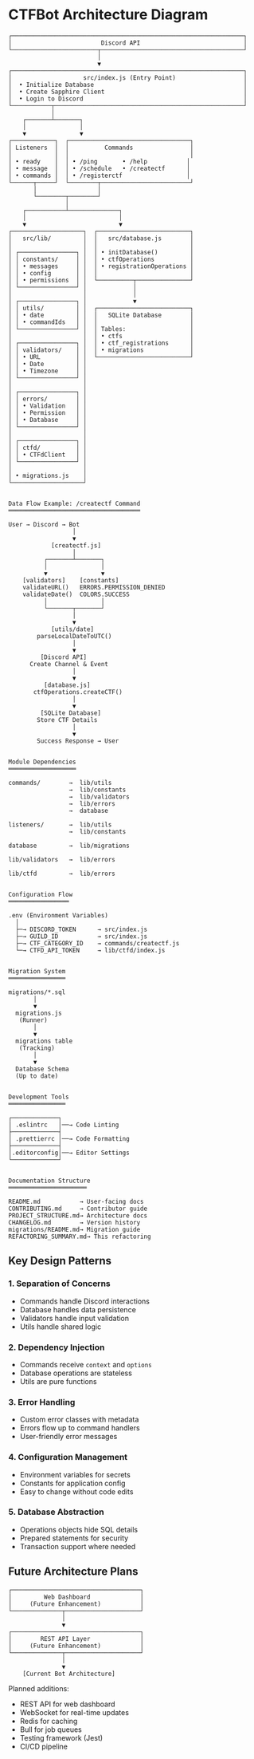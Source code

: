 # CTFBot Architecture Diagram

```
┌─────────────────────────────────────────────────────────────────┐
│                         Discord API                             │
└────────────────────────┬────────────────────────────────────────┘
                         │
                         ▼
┌─────────────────────────────────────────────────────────────────┐
│                    src/index.js (Entry Point)                   │
│  • Initialize Database                                          │
│  • Create Sapphire Client                                       │
│  • Login to Discord                                             │
└───────────┬─────────────────────────────────────────────────────┘
            │
    ┌───────┴───────┐
    │               │
    ▼               ▼
┌────────────┐  ┌──────────────────────────────────┐
│ Listeners  │  │          Commands                │
│            │  │                                  │
│ • ready    │  │ • /ping       • /help           │
│ • message  │  │ • /schedule   • /createctf      │
│ • commands │  │ • /registerctf                  │
└──────┬─────┘  └────────┬─────────────────────────┘
       │                 │
       └────────┬────────┘
                │
    ┌───────────┴──────────────┐
    │                          │
    ▼                          ▼
┌────────────────────┐  ┌──────────────────────────┐
│   src/lib/         │  │   src/database.js        │
│                    │  │                          │
│ ┌────────────────┐ │  │ • initDatabase()         │
│ │ constants/     │ │  │ • ctfOperations          │
│ │ • messages     │ │  │ • registrationOperations │
│ │ • config       │ │  │                          │
│ │ • permissions  │ │  └──────────┬───────────────┘
│ └────────────────┘ │             │
│                    │             │
│ ┌────────────────┐ │             ▼
│ │ utils/         │ │  ┌──────────────────────────┐
│ │ • date         │ │  │   SQLite Database        │
│ │ • commandIds   │ │  │                          │
│ └────────────────┘ │  │ Tables:                  │
│                    │  │ • ctfs                   │
│ ┌────────────────┐ │  │ • ctf_registrations      │
│ │ validators/    │ │  │ • migrations             │
│ │ • URL          │ │  └──────────────────────────┘
│ │ • Date         │ │
│ │ • Timezone     │ │
│ └────────────────┘ │
│                    │
│ ┌────────────────┐ │
│ │ errors/        │ │
│ │ • Validation   │ │
│ │ • Permission   │ │
│ │ • Database     │ │
│ └────────────────┘ │
│                    │
│ ┌────────────────┐ │
│ │ ctfd/          │ │
│ │ • CTFdClient   │ │
│ └────────────────┘ │
│                    │
│ • migrations.js    │
└────────────────────┘


Data Flow Example: /createctf Command
═════════════════════════════════════

User → Discord → Bot
                  │
                  ▼
            [createctf.js]
                  │
          ┌───────┴───────┐
          │               │
          ▼               ▼
    [validators]    [constants]
    validateURL()   ERRORS.PERMISSION_DENIED
    validateDate()  COLORS.SUCCESS
          │               │
          └───────┬───────┘
                  │
                  ▼
            [utils/date]
        parseLocalDateToUTC()
                  │
                  ▼
         [Discord API]
      Create Channel & Event
                  │
                  ▼
          [database.js]
       ctfOperations.createCTF()
                  │
                  ▼
         [SQLite Database]
        Store CTF Details
                  │
                  ▼
        Success Response → User


Module Dependencies
═══════════════════

commands/        →  lib/utils
                 →  lib/constants
                 →  lib/validators
                 →  lib/errors
                 →  database

listeners/       →  lib/utils
                 →  lib/constants

database         →  lib/migrations

lib/validators   →  lib/errors

lib/ctfd         →  lib/errors


Configuration Flow
═════════════════

.env (Environment Variables)
  │
  ├─→ DISCORD_TOKEN      → src/index.js
  ├─→ GUILD_ID           → src/index.js
  ├─→ CTF_CATEGORY_ID    → commands/createctf.js
  └─→ CTFD_API_TOKEN     → lib/ctfd/index.js


Migration System
════════════════

migrations/*.sql
       │
       ▼
  migrations.js
   (Runner)
       │
       ▼
  migrations table
   (Tracking)
       │
       ▼
  Database Schema
  (Up to date)


Development Tools
════════════════

┌─────────────┐
│ .eslintrc   │──→ Code Linting
├─────────────┤
│ .prettierrc │──→ Code Formatting
├─────────────┤
│.editorconfig│──→ Editor Settings
└─────────────┘


Documentation Structure
══════════════════════

README.md           → User-facing docs
CONTRIBUTING.md     → Contributor guide
PROJECT_STRUCTURE.md→ Architecture docs
CHANGELOG.md        → Version history
migrations/README.md→ Migration guide
REFACTORING_SUMMARY.md→ This refactoring
```

## Key Design Patterns

### 1. Separation of Concerns
- Commands handle Discord interactions
- Database handles data persistence
- Validators handle input validation
- Utils handle shared logic

### 2. Dependency Injection
- Commands receive `context` and `options`
- Database operations are stateless
- Utils are pure functions

### 3. Error Handling
- Custom error classes with metadata
- Errors flow up to command handlers
- User-friendly error messages

### 4. Configuration Management
- Environment variables for secrets
- Constants for application config
- Easy to change without code edits

### 5. Database Abstraction
- Operations objects hide SQL details
- Prepared statements for security
- Transaction support where needed

## Future Architecture Plans

```
┌────────────────────────────────────┐
│         Web Dashboard              │
│     (Future Enhancement)           │
└──────────────┬─────────────────────┘
               │
               ▼
┌────────────────────────────────────┐
│        REST API Layer              │
│     (Future Enhancement)           │
└──────────────┬─────────────────────┘
               │
               ▼
    [Current Bot Architecture]
```

Planned additions:
- REST API for web dashboard
- WebSocket for real-time updates
- Redis for caching
- Bull for job queues
- Testing framework (Jest)
- CI/CD pipeline
